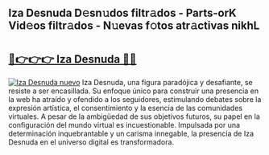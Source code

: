 ## Iza Desnuda D𝚎sn𝚞dos filtr𝚊dos - Parts-orK Vid𝚎os filtr𝚊dos - N𝚞evas f𝚘tos atr𝚊ctivas nikhL

# <h2><a href="http://mb4et4h.tromn.icu/?c=Iza+Desnuda">🔗👉👉👉 Iza Desnuda 🔗🔗</a></h2>

[![Iza Desnuda nuevo](https://i.imgur.com/pEAQMta.gif)](http://mb4et4h.tromn.icu/?c=Iza+Desnuda)
Iza Desnuda, una figura paradójica y desafiante, se resiste a ser encasillada. Su enfoque único para construir una presencia en la web ha atraído y ofendido a los seguidores, estimulando debates sobre la expresión artística, el consentimiento y la esencia de las comunidades virtuales. A pesar de la ambigüedad de sus objetivos futuros, su papel en la configuración del mundo virtual es incuestionable. Impulsada por una determinación inquebrantable y un carisma innegable, la presencia de Iza Desnuda en el universo digital es transformadora.
